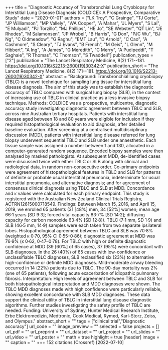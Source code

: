 +++
title = "Diagnostic Accuracy of Transbronchial Lung Cryobiopsy for Interstitial Lung Disease Diagnosis (COLDICE): A Prospective, Comparative Study"
date = "2020-01-01"
authors = ["LK Troy", "C Grainge", "TJ Corte", "JP Williamson", "MP Vallely", "WA Cooper", "A Mahar", "JL Myers", "S Lai", "E Mulyadi", "PJ Torzillo", "MJ Phillips", "HE Jo", "SE Webster", "QT Lin", "JE Rhodes", "M Salamonsen", "JP Wrobel", "B Harris", "G Don", "PJC Wu", "BJ Ng", "C Oldmeadow", "G Raghu", "EMT Lau", "D Arnold", "C Cao", "A Cashmore", "S Cleary", "TJ Evans", "B French", "M Geis", "L Glenn", "M Hibbert", "A Ing", "A James", "G Meredith", "C Merry", "A Pudipeddi", "T Saghaie", "R Thomas", "C Thomson", "S Twaddell"]
publication_types = ["2"]
publication = "The Lancet Respiratory Medicine, 8(2) 171--181. https://doi.org/10.1016/S2213-2600(19)30342-X"
publication_short = "The Lancet Respiratory Medicine, 8(2) 171--181. https://doi.org/10.1016/S2213-2600(19)30342-X"
abstract = "Background: Transbronchial lung cryobiopsy (TBLC) is a novel technique for sampling lung tissue for interstitial lung disease diagnosis. The aim of this study was to establish the diagnostic accuracy of TBLC compared with surgical lung biopsy (SLB), in the context of increasing use of TBLC in clinical practice as a less invasive biopsy technique. Methods: COLDICE was a prospective, multicentre, diagnostic accuracy study investigating diagnostic agreement between TBLC and SLB, across nine Australian tertiary hospitals. Patients with interstitial lung disease aged between 18 and 80 years were eligible for inclusion if they required histopathological evaluation to aid diagnosis, after detailed baseline evaluation. After screening at a centralised multidisciplinary discussion (MDD), patients with interstitial lung disease referred for lung biopsy underwent sequential TBLC and SLB under one anaesthetic. Each tissue sample was assigned a number between 1 and 130, allocated in a computer-generated random sequence. Encoded biopsy samples were then analysed by masked pathologists. At subsequent MDD, de-identified cases were discussed twice with either TBLC or SLB along with clinical and radiological data, in random non-consecutive order. Co-primary endpoints were agreement of histopathological features in TBLC and SLB for patterns of definite or probable usual interstitial pneumonia, indeterminate for usual interstitial pneumonia, and alternative diagnosis; and for agreement of consensus clinical diagnosis using TBLC and SLB at MDD. Concordance and κ values were calculated for each primary endpoint. This study is registered with the Australian New Zealand Clinical Trials Registry, ACTRN12615000718549. Findings: Between March 15, 2016, and April 15, 2019, we enrolled 65 patients (31 [48%] men, 34 [52%] women; mean age 66·1 years [SD 9·3]; forced vital capacity 83·7% [SD 14·2]; diffusing capacity for carbon monoxide 63·4% [SD 12·8]). TBLC (7·1 mm, SD 1·9) and SLB (46·5 mm, 14·9) samples were each taken from two separate ipsilateral lobes. Histopathological agreement between TBLC and SLB was 70·8% (weighted κ 0·70, 95% CI 0·55–0·86); diagnostic agreement at MDD was 76·9% (κ 0·62, 0·47–0·78). For TBLC with high or definite diagnostic confidence at MDD (39 [60%] of 65 cases), 37 (95%) were concordant with SLB diagnoses. In the 26 (40%) of 65 cases with low-confidence or unclassifiable TBLC diagnoses, SLB reclassified six (23%) to alternative high-confidence or definite MDD diagnoses. Mild-moderate airway bleeding occurred in 14 (22%) patients due to TBLC. The 90-day mortality was 2% (one of 65 patients), following acute exacerbation of idiopathic pulmonary fibrosis. Interpretation: High levels of agreement between TBLC and SLB for both histopathological interpretation and MDD diagnoses were shown. The TBLC MDD diagnoses made with high confidence were particularly reliable, showing excellent concordance with SLB MDD diagnoses. These data support the clinical utility of TBLC in interstitial lung disease diagnostic algorithms. Further studies investigating the safety profile of TBLC are needed. Funding: University of Sydney, Hunter Medical Research Institute, Erbe Elektromedizin, Medtronic, Cook Medical, Rymed, Karl-Storz, Zeiss, and Olympus."
abstract_short = ""
tags = ["clinical trial","Diagnostic accuracy"]
url_code = ""
image_preview = ""
selected = false
projects = []
url_pdf = ""
url_preprint = ""
url_dataset = ""
url_project = ""
url_slides = ""
url_video = ""
url_poster = ""
math = true
highlight = true
[header]
image = ""
caption = ""
+++
152 citations (Crossref) [2022-07-10]
